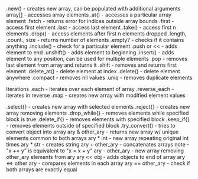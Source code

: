 .new() - creates new array, can be populated with additional arguments
array[] - accesses array elements
.at() - accesses a particular array element
.fetch - returns error for indices outside array bounds
.first - access first element
.last - access last element
.take() - access first n elements
.drop() - access elements after first n elements dropped
.length, .count., size - returns number of elements
.empty? - checks if it contains anything
.include() - check for a particular element
.push or << - adds element to end
.unshift() - adds element to beginning
.insert() - adds element to any position, can be used for multiple elements
.pop - removes last element from array and returns it
.shift - removes and returns first element
.delete_at() - delete element at index
.delete() - delete element anywhere
.compact - removes nil values
.uniq - removes duplicate elements

Iterations
.each - iterates over each element of array
.reverse_each - iterates in reverse
.map - creates new array with modified element values

.select{} - creates new array with selected elements
.reject{} - creates new array removing elements
.drop_while{} - removes elements while specified block is true
.delete_if{} - removes elements with specified block
.keep_if{} - removes elements outside of specified block
.try_convert() - tries to convert object into array
ary & other_ary - returns new array w/ unique elements common to both arrays
ary * int - new array repeating original int times
ary * str - creates string
ary + other_ary - concatenates arrays
  note - "x += y" is equivalent to "x = x + y"
ary - other_ary - new array removing other_ary elements from ary
ary << obj - adds objects to end of array
ary <=> other ary - compares elements in each array
ary == other_ary - check if both arrays are exactly equal
